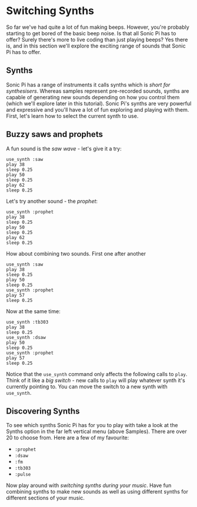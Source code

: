 # Switching Synths

So far we've had quite a lot of fun making beeps. However, you're
probably starting to get bored of the basic beep noise. Is that all
Sonic Pi has to offer? Surely there's more to live coding than just
playing beeps? Yes there is, and in this section we'll explore the
exciting range of sounds that Sonic Pi has to offer.

## Synths

Sonic Pi has a range of instruments it calls synths which is *short for
synthesisers*. Whereas samples represent pre-recorded sounds, synths are
capable of generating new sounds depending on how you control them
(which we'll explore later in this tutorial). Sonic Pi's synths are very
powerful and expressive and you'll have a lot of fun exploring and
playing with them. First, let's learn how to select the current synth to
use.

## Buzzy saws and prophets

A fun sound is the *saw wave* - let's give it a try:

```
use_synth :saw
play 38
sleep 0.25
play 50
sleep 0.25
play 62
sleep 0.25
```

Let's try another sound - the *prophet*:

```
use_synth :prophet
play 38
sleep 0.25
play 50
sleep 0.25
play 62
sleep 0.25
```

How about combining two sounds. First one after another

```
use_synth :saw
play 38
sleep 0.25
play 50
sleep 0.25
use_synth :prophet
play 57
sleep 0.25

```

Now at the same time:

```
use_synth :tb303
play 38
sleep 0.25
use_synth :dsaw
play 50
sleep 0.25
use_synth :prophet
play 57
sleep 0.25
```

Notice that the `use_synth` command only affects the following calls to
`play`. Think of it like a *big switch* - new calls to `play` will play
whatever synth it's currently pointing to. You can move the switch to a
new synth with `use_synth`.


## Discovering Synths

To see which synths Sonic Pi has for you to play with take a look at the
Synths option in the far left vertical menu (above Samples). There are
over 20 to choose from. Here are a few of my favourite:

* `:prophet`
* `:dsaw`
* `:fm`
* `:tb303`
* `:pulse`

Now play around with *switching synths during your music*. Have fun
combining synths to make new sounds as well as using different synths
for different sections of your music.


